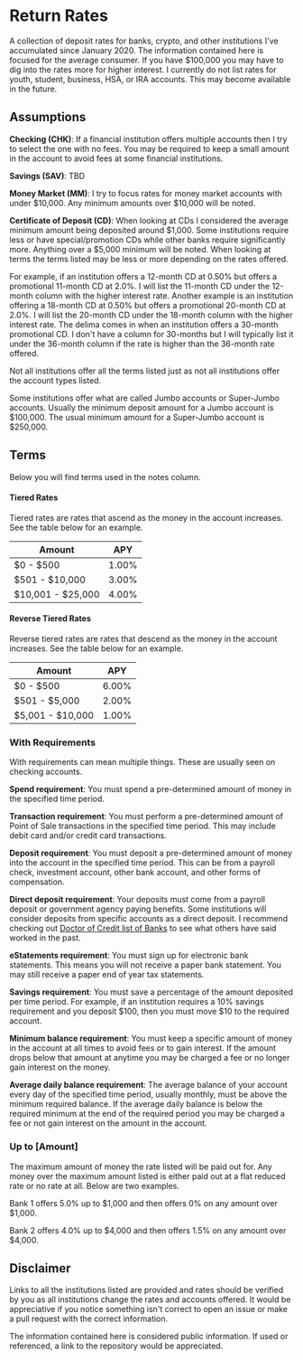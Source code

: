 # Return Rates

A collection of deposit rates for banks, crypto, and other institutions I've accumulated since January 2020. The information contained here is focused for the average consumer. If you have $100,000 you may have to dig into the rates more for higher interest. I currently do not list rates for youth, student, business, HSA, or IRA accounts. This may become available in the future.

## Assumptions

**Checking (CHK)**: If a financial institution offers multiple accounts then I try to select the one with no fees. You may be required to keep a small amount in the account to avoid fees at some financial institutions.

**Savings (SAV)**: TBD

**Money Market (MM)**: I try to focus rates for money market accounts with under $10,000. Any minimum amounts over $10,000 will be noted.

**Certificate of Deposit (CD)**: When looking at CDs I considered the average minimum amount being deposited around $1,000. Some institutions require less or have special/promotion CDs while other banks require significantly more. Anything over a $5,000 minimum will be noted. When looking at terms the terms listed may be less or more depending on the rates offered.

For example, if an institution offers a 12-month CD at 0.50% but offers a promotional 11-month CD at 2.0%. I will list the 11-month CD under the 12-month column with the higher interest rate. Another example is an institution offering a 18-month CD at 0.50% but offers a promotional 20-month CD at 2.0%. I will list the 20-month CD under the 18-month column with the higher interest rate. The delima comes in when an institution offers a 30-month promotional CD. I don't have a column for 30-months but I will typically list it under the 36-month column if the rate is higher than the 36-month rate offered.

Not all institutions offer all the terms listed just as not all institutions offer the account types listed.

Some institutions offer what are called Jumbo accounts or Super-Jumbo accounts. Usually the minimum deposit amount for a Jumbo account is $100,000. The usual minimum amount for a Super-Jumbo account is $250,000.

## Terms

Below you will find terms used in the notes column.

#### Tiered Rates

Tiered rates are rates that ascend as the money in the account increases. See the table below for an example.

| Amount | APY |
| ------ | --- |
| $0 - $500 | 1.00% |
| $501 - $10,000 | 3.00% |
| $10,001 - $25,000 | 4.00% |

#### Reverse Tiered Rates

Reverse tiered rates are rates that descend as the money in the account increases. See the table below for an example.

| Amount | APY |
| ------ | --- |
| $0 - $500 | 6.00% |
| $501 - $5,000 |2.00% |
| $5,001 - $10,000 | 1.00% |

### With Requirements

With requirements can mean multiple things. These are usually seen on checking accounts.

**Spend requirement**: You must spend a pre-determined amount of money in the specified time period.

**Transaction requirement**: You must perform a pre-determined amount of Point of Sale transactions in the specified time period. This may include debit card and/or credit card transactions.

**Deposit requirement**: You must deposit a pre-determined amount of money into the account in the specified time period. This can be from a payroll check, investment account, other bank account, and other forms of compensation.

**Direct deposit requirement**: Your deposits must come from a payroll deposit or government agency paying benefits. Some institutions will consider deposits from specific accounts as a direct deposit. I recommend checking out [Doctor of Credit list of Banks](https://www.doctorofcredit.com/knowledge-base/list-methods-banks-count-direct-deposits/) to see what others have said worked in the past.

**eStatements requirement**: You must sign up for electronic bank statements. This means you will not receive a paper bank statement. You may still receive a paper end of year tax statements.

**Savings requirement**: You must save a percentage of the amount deposited per time period. For example, if an institution requires a 10% savings requirement and you deposit $100, then you must move $10 to the required account.

**Minimum balance requirement**: You must keep a specific amount of money in the account at all times to avoid fees or to gain interest. If the amount drops below that amount at anytime you may be charged a fee or no longer gain interest on the money.

**Average daily balance requirement**: The average balance of your account every day of the specified time period, usually monthly, must be above the minimum required balance. If the average daily balance is below the required minimum at the end of the required period you may be charged a fee or not gain interest on the amount in the account.

### Up to [Amount]

The maximum amount of money the rate listed will be paid out for. Any money over the maximum amount listed is either paid out at a flat reduced rate or no rate at all. Below are two examples.

Bank 1 offers 5.0% up to $1,000 and then offers 0% on any amount over $1,000.

Bank 2 offers 4.0% up to $4,000 and then offers 1.5% on any amount over $4,000.

## Disclaimer

Links to all the institutions listed are provided and rates should be verified by you as all institutions change the rates and accounts offered. It would be appreciative if you notice something isn't correct to open an issue or make a pull request with the correct information.

The information contained here is considered public information. If used or referenced, a link to the repository would be appreciated.
